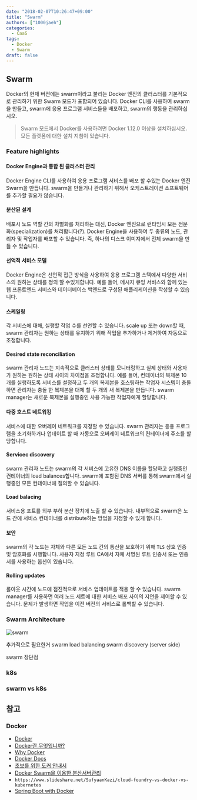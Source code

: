 ```yaml
---
date: "2018-02-07T10:26:47+09:00"
title: "Swarm"
authors: ["1000jaeh"]
categories:
  - CaaS
tags:
  - Docker
  - Swarm
draft: false
---
```

## Swarm

Docker의 현재 버전에는 swarm이라고 불리는 Docker 엔진의 클러스터를 기본적으로 관리하기 위한 Swarm 모드가 포함되어 있습니다. Docker CLI를 사용하여 swarm을 만들고, swarm에 응용 프로그램 서비스들을 배포하고, swarm의 행동을 관리하십시오.

> Swarm 모드에서 Docker를 사용하려면 Docker 1.12.0 이상을 설치하십시오. 모든 플랫폼에 대한 설치 지침이 있습니다.

### Feature highlights

#### Docker Engine과 통합 된 클러스터 관리
Docker Engine CLI를 사용하여 응용 프로그램 서비스를 배포 할 수있는 Docker 엔진 Swarm을 만듭니다. swarm을 만들거나 관리하기 위해서 오케스트레이션 소프트웨어를 추가할 필요가 않습니다.

#### 분산된 설계
배포시 노드 역할 간의 차별화를 처리하는 대신, Docker 엔진으로 런타임시 모든 전문화(specialization)를 처리합니다(?). Docker Engine을 사용하여 두 종류의 노드, 관리자 및 작업자를 배포할 수 있습니다. 즉, 하나의 디스크 이미지에서 전체 swarm을 만들 수 있습니다.

#### 선억적 서비스 모델
Docker Engine은 선언적 접근 방식을 사용하여 응용 프로그램 스택에서 다양한 서비스의 원하는 상태를 정의 할 수있게합니다. 예를 들어, 메시지 큐잉 서비스와 함께 있는 웹 프론트엔드 서비스와 데이터베이스 백엔드로 구성된 애플리케이션을 작성할 수 있습니다.

#### 스케일링
각 서비스에 대해, 실행할 작업 수를 선언할 수 있습니다. scale up 또는 down할 때, swarm 관리자는 원하는 상태를 유지하기 위해 작업을 추가하거나 제거하여 자동으로 조정합니다.

#### Desired state reconciliation
swarm 관리자 노드는 지속적으로 클러스터 상태를 모니터링하고 실제 상태와 사용자가 원하는 원하는 상태 사이의 차이점을 조정합니다. 예를 들어, 컨테이너의 복제본 10 개를 실행하도록 서비스를 설정하고 두 개의 복제본을 호스팅하는 작업자 시스템이 충돌하면 관리자는 충돌 한 복제본을 대체 할 두 개의 새 복제본을 만듭니다. swarm manager는 새로운 복제본을 실행중인 사용 가능한 작업자에게 할당합니다.

#### 다중 호스트 네트워킹
서비스에 대한 오버레이 네트워크를 지정할 수 있습니다. swarm 관리자는 응용 프로그램을 초기화하거나 업데이트 할 때 자동으로 오버레이 네트워크의 컨테이너에 주소를 할당합니다.

#### Servicec discovery
swarm 관리자 노드는 swarm의 각 서비스에 고유한 DNS 이름을 할당하고 실행중인 컨테이너의 load balances합니다. swarm에 포함된 DNS 서버를 통해 swarm에서 실행중인 모든 컨테이너에 질의할 수 ​​있습니다.

#### Load balacing
서비스용 포트를 외부 부하 분산 장치에 노출 할 수 있습니다. 내부적으로 swarm은 노드 간에 서비스 컨테이너를 distribute하는 방법을 지정할 수 있게 합니다.

#### 보안
swarm의 각 노드는 자체와 다른 모든 노드 간의 통신을 보호하기 위해 `TLS` 상호 인증 및 암호화를 시행합니다. 사용자 지정 루트 CA에서 자체 서명된 루트 인증서 또는 인증서를 사용하는 옵션이 있습니다.

#### Rolling updates
롤아웃 시간에 노드에 점진적으로 서비스 업데이트를 적용 할 수 있습니다. swarm manager를 사용하면 여러 노드 세트에 대한 서비스 배포 사이의 지연을 제어할 수 있습니다. 문제가 발생하면 작업을 이전 버전의 서비스로 롤백할 수 있습니다.

### Swarm Architecture

![swarm](https://learning-continuous-deployment.github.io/assets/images/docker-swarm.png)

추가적으로 필요한거
swarm load balancing
swarm discovery (server side)

swarm 장단점

### k8s

### swarm vs k8s

## 참고

### Docker

- [Docker](https://www.docker.com)
- [Docker란 무엇입니까?](https://aws.amazon.com/ko/docker/)
- [Why Docker](https://www.slideshare.net/dotCloud/why-docker)
- [Docker Docs](https://docs.docker.com/engine/docker-overview/)
- [초보를 위한 도커 안내서](https://subicura.com/2017/01/19/docker-guide-for-beginners-1.html)
- [Docker Swarm을 이용한 분산서버관리](https://subicura.com/2017/02/25/container-orchestration-with-docker-swarm.html)
- `https://www.slideshare.net/SufyaanKazi/cloud-foundry-vs-docker-vs-kubernetes`
- [Spring Boot with Docker](https://spring.io/guides/gs/spring-boot-docker/)
